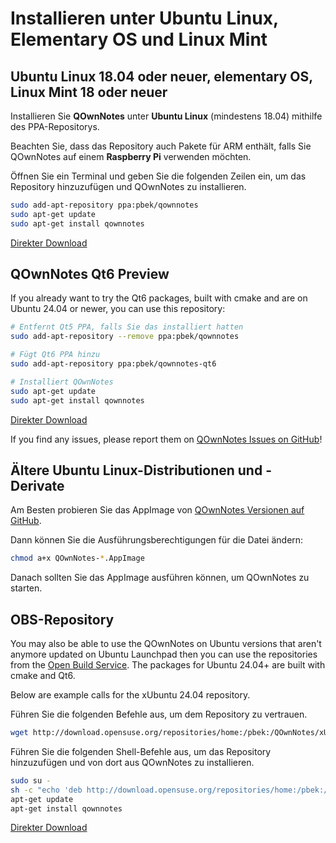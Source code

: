 # Installieren unter Ubuntu Linux, Elementary OS und Linux Mint

## Ubuntu Linux 18.04 oder neuer, elementary OS, Linux Mint 18 oder neuer

Installieren Sie **QOwnNotes** unter **Ubuntu Linux** (mindestens 18.04) mithilfe des PPA-Repositorys.

Beachten Sie, dass das Repository auch Pakete für ARM enthält, falls Sie QOwnNotes auf einem **Raspberry Pi** verwenden möchten.

Öffnen Sie ein Terminal und geben Sie die folgenden Zeilen ein, um das Repository hinzuzufügen und QOwnNotes zu installieren.

```bash
sudo add-apt-repository ppa:pbek/qownnotes
sudo apt-get update
sudo apt-get install qownnotes
```

[Direkter Download](https://launchpad.net/~pbek/+archive/ubuntu/qownnotes/+packages)

## QOwnNotes Qt6 Preview

If you already want to try the Qt6 packages, built with cmake and are on Ubuntu 24.04 or newer, you can use this repository:

```bash
# Entfernt Qt5 PPA, falls Sie das installiert hatten
sudo add-apt-repository --remove ppa:pbek/qownnotes

# Fügt Qt6 PPA hinzu
sudo add-apt-repository ppa:pbek/qownnotes-qt6

# Installiert QOwnNotes
sudo apt-get update
sudo apt-get install qownnotes
```

[Direkter Download](https://launchpad.net/~pbek/+archive/ubuntu/qownnotes-qt6/+packages)

If you find any issues, please report them on [QOwnNotes Issues on GitHub](https://github.com/pbek/QOwnNotes/issues)!

## Ältere Ubuntu Linux-Distributionen und -Derivate

Am Besten probieren Sie das AppImage von [QOwnNotes Versionen auf GitHub](https://github.com/pbek/QOwnNotes/releases).

Dann können Sie die Ausführungsberechtigungen für die Datei ändern:

```bash
chmod a+x QOwnNotes-*.AppImage
```

Danach sollten Sie das AppImage ausführen können, um QOwnNotes zu starten.

## OBS-Repository

You may also be able to use the QOwnNotes on Ubuntu versions that aren't anymore updated on Ubuntu Launchpad then you can use the repositories from the [Open Build Service](https://build.opensuse.org/package/show/home:pbek:QOwnNotes/desktop). The packages for Ubuntu 24.04+ are built with cmake and Qt6.

Below are example calls for the xUbuntu 24.04 repository.

Führen Sie die folgenden Befehle aus, um dem Repository zu vertrauen.

```bash
wget http://download.opensuse.org/repositories/home:/pbek:/QOwnNotes/xUbuntu_24.04/Release.key -O - | sudo apt-key add -
```

Führen Sie die folgenden Shell-Befehle aus, um das Repository hinzuzufügen und von dort aus QOwnNotes zu installieren.

```bash
sudo su -
sh -c "echo 'deb http://download.opensuse.org/repositories/home:/pbek:/QOwnNotes/xUbuntu_24.04/ /' >> /etc/apt/sources.list.d/qownnotes.list"
apt-get update
apt-get install qownnotes
```

[Direkter Download](https://download.opensuse.org/repositories/home:/pbek:/QOwnNotes/xUbuntu_24.04)
